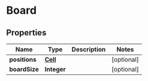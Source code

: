

# Board


## Properties

| Name | Type | Description | Notes |
|------------ | ------------- | ------------- | -------------|
|**positions** | [**Cell**](Cell.md) |  |  [optional] |
|**boardSize** | **Integer** |  |  [optional] |



